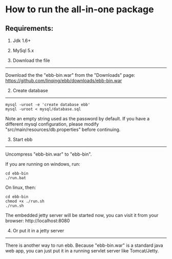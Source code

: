 How to run the all-in-one package
=================================

Requirements:
-------------

1. Jdk 1.6+
2. MySql 5.x

1. Download the file
-----------------------

Download the the "ebb-bin.war" from the "Downloads" page: <https://github.com/linqing/ebb/downloads/ebb-bin.war>

2. Create database
------------------

	mysql -uroot -e 'create database ebb'
    mysql -uroot < mysql/database.sql

Note an empty string used as the password by default. If you have a different mysql configuration, please modify "src/main/resources/db.properties" before continuing.

3. Start ebb
------------

Uncompress "ebb-bin.war" to "ebb-bin".

If you are running on windows, run:

    cd ebb-bin
    ./run.bat

On linux, then:

    cd ebb-bin
    chmod +x ./run.sh
    ./run.sh

The embedded jetty server will be started now, you can visit it from your browser: http://localhost:8080

4. Or put it in a jetty server
------------------------------

There is another way to run ebb. Because "ebb-bin.war" is a standard java web app, you can just put it in a running servlet server like Tomcat/Jetty. 